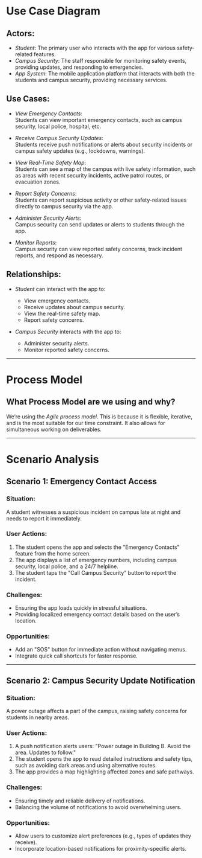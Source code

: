 # Use Case Diagram

## Actors:

- _Student_: The primary user who interacts with the app for various safety-related features.
- _Campus Security_: The staff responsible for monitoring safety events, providing updates, and responding to emergencies.
- _App System_: The mobile application platform that interacts with both the students and campus security, providing necessary services.

## Use Cases:

- _View Emergency Contacts_:  
  Students can view important emergency contacts, such as campus security, local police, hospital, etc.

- _Receive Campus Security Updates_:  
  Students receive push notifications or alerts about security incidents or campus safety updates (e.g., lockdowns, warnings).

- _View Real-Time Safety Map_:  
  Students can see a map of the campus with live safety information, such as areas with recent security incidents, active patrol routes, or evacuation zones.

- _Report Safety Concerns_:  
  Students can report suspicious activity or other safety-related issues directly to campus security via the app.

- _Administer Security Alerts_:  
  Campus security can send updates or alerts to students through the app.

- _Monitor Reports_:  
  Campus security can view reported safety concerns, track incident reports, and respond as necessary.

## Relationships:

- _Student_ can interact with the app to:

  - View emergency contacts.
  - Receive updates about campus security.
  - View the real-time safety map.
  - Report safety concerns.

- _Campus Security_ interacts with the app to:
  - Administer security alerts.
  - Monitor reported safety concerns.

---

# Process Model

## What Process Model are we using and why?

We’re using the _Agile process model_. This is because it is flexible, iterative, and is the most suitable for our time constraint. It also allows for simultaneous working on deliverables.

---

# Scenario Analysis

## Scenario 1: Emergency Contact Access

### Situation:

A student witnesses a suspicious incident on campus late at night and needs to report it immediately.

### User Actions:

1. The student opens the app and selects the "Emergency Contacts" feature from the home screen.
2. The app displays a list of emergency numbers, including campus security, local police, and a 24/7 helpline.
3. The student taps the "Call Campus Security" button to report the incident.

### Challenges:

- Ensuring the app loads quickly in stressful situations.
- Providing localized emergency contact details based on the user’s location.

### Opportunities:

- Add an "SOS" button for immediate action without navigating menus.
- Integrate quick call shortcuts for faster response.

---

## Scenario 2: Campus Security Update Notification

### Situation:

A power outage affects a part of the campus, raising safety concerns for students in nearby areas.

### User Actions:

1. A push notification alerts users: "Power outage in Building B. Avoid the area. Updates to follow."
2. The student opens the app to read detailed instructions and safety tips, such as avoiding dark areas and using alternative routes.
3. The app provides a map highlighting affected zones and safe pathways.

### Challenges:

- Ensuring timely and reliable delivery of notifications.
- Balancing the volume of notifications to avoid overwhelming users.

### Opportunities:

- Allow users to customize alert preferences (e.g., types of updates they receive).
- Incorporate location-based notifications for proximity-specific alerts.
